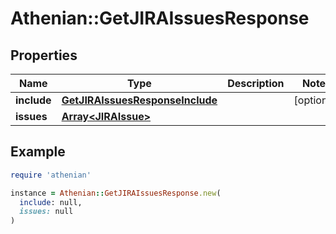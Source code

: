 # Athenian::GetJIRAIssuesResponse

## Properties

| Name | Type | Description | Notes |
| ---- | ---- | ----------- | ----- |
| **include** | [**GetJIRAIssuesResponseInclude**](GetJIRAIssuesResponseInclude.md) |  | [optional] |
| **issues** | [**Array&lt;JIRAIssue&gt;**](JIRAIssue.md) |  |  |

## Example

```ruby
require 'athenian'

instance = Athenian::GetJIRAIssuesResponse.new(
  include: null,
  issues: null
)
```

